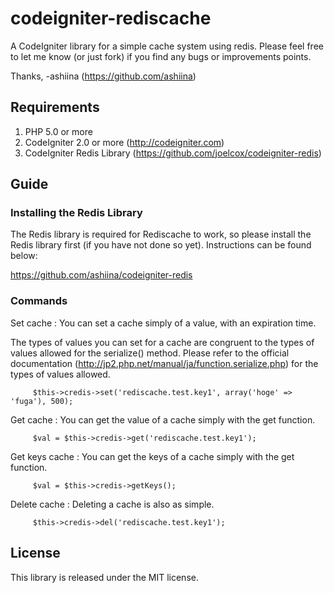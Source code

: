 codeigniter-rediscache
======================
A CodeIgniter library for a simple cache system using redis.
Please feel free to let me know (or just fork) if you find any bugs or improvements points.

Thanks, -ashiina (https://github.com/ashiina)

Requirements
-----------
1. PHP 5.0 or more
2. CodeIgniter 2.0 or more (http://codeigniter.com)
3. CodeIgniter Redis Library (https://github.com/joelcox/codeigniter-redis)

Guide
-----------
### Installing the Redis Library
The Redis library is required for Rediscache to work,
so please install the Redis library first (if you have not done so yet).
Instructions can be found below:

https://github.com/ashiina/codeigniter-redis

### Commands
Set cache :
You can set a cache simply of a value, with an expiration time.

The types of values you can set for a cache are congruent to the 
types of values allowed for the serialize() method.
Please refer to the official documentation (http://jp2.php.net/manual/ja/function.serialize.php)
for the types of values allowed.
```
     $this->credis->set('rediscache.test.key1', array('hoge' => 'fuga'), 500);
```

Get cache :
You can get the value of a cache simply with the get function.
```
     $val = $this->credis->get('rediscache.test.key1');
```

Get keys cache :
You can get the keys of a cache simply with the get function.
```
     $val = $this->credis->getKeys();
```

Delete cache :
Deleting a cache is also as simple.
```
     $this->credis->del('rediscache.test.key1');
```

License
----------
This library is released under the MIT license.



